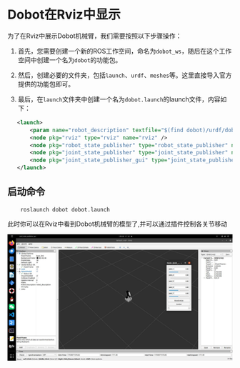 # Dobot在Rviz中显示

为了在Rviz中展示Dobot机械臂，我们需要按照以下步骤操作：

1. 首先，您需要创建一个新的ROS工作空间，命名为`dobot_ws`，随后在这个工作空间中创建一个名为`dobot`的功能包。

2. 然后，创建必要的文件夹，包括`launch`、`urdf`、`meshes`等。这里直接导入官方提供的功能包即可。

3. 最后，在`launch`文件夹中创建一个名为`dobot.launch`的launch文件，内容如下：

```xml
   <launch>
       <param name="robot_description" textfile="$(find dobot)/urdf/dobot.urdf" />
       <node pkg="rviz" type="rviz" name="rviz" />
       <node pkg="robot_state_publisher" type="robot_state_publisher" name="robot_state_publisher" />
       <node pkg="joint_state_publisher" type="joint_state_publisher" name="joint_state_publisher" />
       <node pkg="joint_state_publisher_gui" type="joint_state_publisher_gui" name="joint_state_publisher_gui" />
   </launch>
```

## 启动命令

        roslaunch dobot dobot.launch

此时你可以在Rviz中看到Dobot机械臂的模型了,并可以通过插件控制各关节移动

![alt text](image.png)